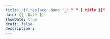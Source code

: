```yaml
---
title: "{{ replace .Name "_" " " | title }}"
date: {{ .Date }}
showDate: true
draft: false
description :
---
```

